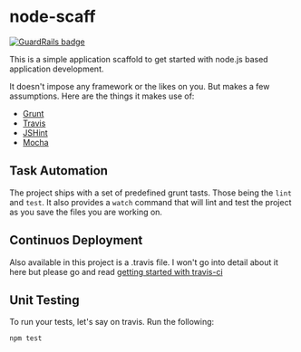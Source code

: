 # node-scaff

[![GuardRails badge](https://badges.guardrails.io/svnlto/node-scaff.svg)](https://guardrails.io/)

This is a simple application scaffold to get started with node.js based application development.

It doesn't impose any framework or the likes on you. But makes a few
assumptions. Here are the things it makes use of:

* [Grunt][2]
* [Travis][1]
* [JSHint][4]
* [Mocha][3]


## Task Automation

The project ships with a set of predefined grunt tasts. Those being
the `lint` and `test`. It also provides a `watch` command that will lint
and test the project as you save the files you are working on.

## Continuos Deployment

Also available in this project is a .travis file. I won't go into detail
about it here but please go and read [getting started with
travis-ci](http://about.travis-ci.org/docs/user/languages/javascript-with-nodejs/)


## Unit Testing

To run your tests, let's say on travis. Run the following:

```
npm test
```

[1]: https://travis-ci.org/
[2]: http://gruntjs.com/
[3]: http://visionmedia.github.com/mocha/
[4]: http://www.jshint.com/
